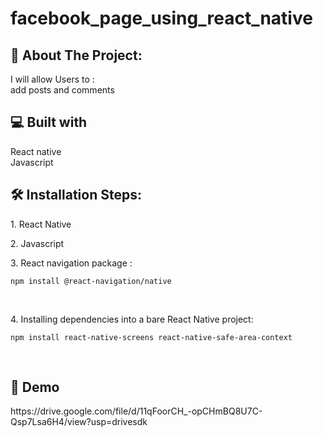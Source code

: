 # facebook_page_using_react_native
<h2 >🧐 About The Project: </h2>

I will allow Users to :
<br>
add posts and comments
<br>

<h2 >💻 Built with </h2>
React native
<br>
Javascript

<h2 >🛠️ Installation Steps: </h2>
<p>1. React Native</p>

<p>2. Javascript</p>

<p>3. React navigation package :</p>

```
npm install @react-navigation/native
```
<br>
<p>4. Installing dependencies into a bare React Native project:</p>

```
npm install react-native-screens react-native-safe-area-context
```
<br>



<h2 >🚀 Demo </h2>
https://drive.google.com/file/d/11qFoorCH_-opCHmBQ8U7C-Qsp7Lsa6H4/view?usp=drivesdk
